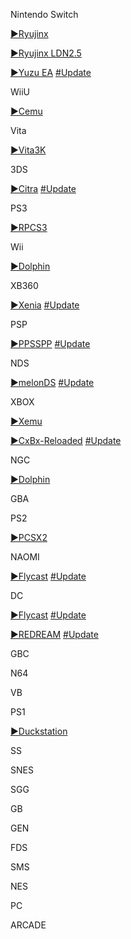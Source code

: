 <!--

<details>
<summary>layout: page
title: ""
permalink: https://jeuxsf.github.io/JSF/ezMU

</details>
  
#### hidden field with metadata

-->

Nintendo Switch

[►Ryujinx](https://ouo.io/fWqq5R) 

[►Ryujinx LDN2.5](https://ouo.io/y6G5OK)

[►Yuzu EA](https://ouo.io/5L7S1)
[#Update](https://pineappleea.github.io)

WiiU

[►Cemu](https://ouo.io/y8MzvD)

Vita

[►Vita3K](https://ouo.io/sKlNql)

3DS

[►Citra](https://ouo.io/02HbN0K)
[#Update](https://citra-emu.org/download/#)

PS3

[►RPCS3](https://ouo.io/DHNXyg)

Wii

[►Dolphin](https://ouo.io/4lb1J3l)

XB360

[►Xenia](https://ouo.io/5m4zhQX)
[#Update](https://github.com/xenia-canary/xenia-canary/releases)

PSP

[►PPSSPP](https://ouo.io/ldN4Ku)
[#Update](https://buildbot.orphis.net/ppsspp/index.php)

NDS

[►melonDS](https://ouo.io/3waZrF)
[#Update](https://melonds.kuribo64.net/downloads.php)

XBOX

[►Xemu](https://ouo.io/312ZHa)

[►CxBx-Reloaded](https://ouo.io/FJAfIN)
[#Update](https://github.com/Cxbx-Reloaded/Cxbx-Reloaded/releases)

NGC

[►Dolphin](https://ouo.io/4lb1J3l)

GBA

PS2

[►PCSX2](https://ouo.io/i6LQjNM)

NAOMI

[►Flycast](https://ouo.io/ZsQuA7)
[#Update](https://flyinghead.github.io/flycast-builds/)

DC

[►Flycast](https://ouo.io/ZsQuA7)
[#Update](https://flyinghead.github.io/flycast-builds/)

[►REDREAM](https://ouo.io/oy6YUzw)
[#Update](https://redream.io/download)

GBC

N64

VB

PS1

[►Duckstation](https://ouo.io/65RADM)

SS

SNES

SGG

GB

GEN

FDS

SMS

NES

PC

ARCADE









